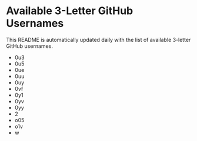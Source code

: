 # Available 3-Letter GitHub Usernames

This README is automatically updated daily with the list of available 3-letter GitHub usernames.

- 0u3
- 0u5
- 0ue
- 0uu
- 0uy
- 0vf
- 0y1
- 0yv
- 0yy
- 2
- o05
- o1v
- w
